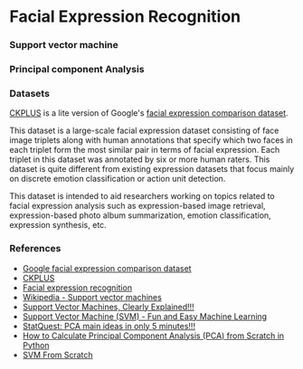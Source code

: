# Facial Expression Recognition

### Support vector machine

### Principal component Analysis

### Datasets

[CKPLUS](https://www.kaggle.com/shawon10/ckplus) is a lite version of Google's [facial expression comparison dataset](https://research.google/tools/datasets/google-facial-expression/).

This dataset is a large-scale facial expression dataset consisting of face image triplets along with human annotations that specify which two faces in each triplet form the most similar pair in terms of facial expression. Each triplet in this dataset was annotated by six or more human raters. This dataset is quite different from existing expression datasets that focus mainly on discrete emotion classification or action unit detection.

This dataset is intended to aid researchers working on topics related to facial expression analysis such as expression-based image retrieval, expression-based photo album summarization, emotion classification, expression synthesis, etc.

### References
- [Google facial expression comparison dataset](https://research.google/tools/datasets/google-facial-expression/)
- [CKPLUS](https://www.kaggle.com/shawon10/ckplus)
- [Facial expression recognition](https://github.com/zfjmike/facial_expression_recognition/blob/master/FML-FA18-Project-fz758-lc3909-ys3547.pdf)
- [Wikipedia - Support vector machines](https://de.wikipedia.org/wiki/Support_Vector_Machine)
- [Support Vector Machines, Clearly Explained!!!](https://www.youtube.com/watch?v=efR1C6CvhmE&ab_channel=StatQuestwithJoshStarmer)
- [Support Vector Machine (SVM) - Fun and Easy Machine Learning](https://www.youtube.com/watch?v=Y6RRHw9uN9o&ab_channel=AugmentedStartups)
- [StatQuest: PCA main ideas in only 5 minutes!!!](https://www.youtube.com/watch?v=HMOI_lkzW08&ab_channel=StatQuestwithJoshStarmer)
- [How to Calculate Principal Component Analysis (PCA) from Scratch in Python](https://machinelearningmastery.com/calculate-principal-component-analysis-scratch-python/)
- [SVM From Scratch](https://towardsdatascience.com/svm-implementation-from-scratch-python-2db2fc52e5c2)